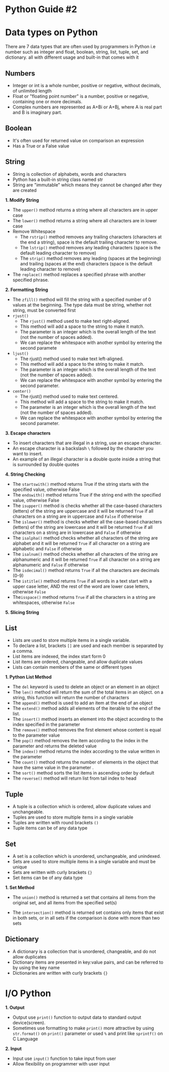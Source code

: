 # Python Guide #2

# Data types on Python

There are 7 data types that are often used by programmers in Python i.e number such as integer and float, boolean, string, list, tuple, set, and dictionary. all with different usage and built-in that comes with it

## Numbers ##

* Integer or int is a whole number, positive or negative, without decimals, of unlimited length
* Float or "floating point number" is a number, positive or negative, containing one or more decimals.
* Complex numbers are represented as A+Bi or A+Bj, where A is real part and B is imaginary part.

## Boolean ##
* It's often used for returned value on comparison an expression
* Has a True or a False value

## String ##
* String is collection of alphabets, words and characters
* Python has a built-in string class named str
* String are "immutable" which means they cannot be changed after they are created

__1. Modify String__
* The `upper()` method returns a string where all characters are in upper case
* The `lower()` method returns a string where all characters are in lower case
* Remove Whitespace
    * The `rstrip()` method removes any trailing characters (characters at the end a string), space is the default trailing character to remove.
    * The `lstrip()` method removes any leading characters (space is the default leading character to remove)
    * The `strip()` method removes any leading (spaces at the beginning) and trailing (spaces at the end) characters (space is the default leading character to remove)
* The `replace()` method replaces a specified phrase with another specified phrase.

__2. Formatting String__  
* The `zfill()` method will fill the string with a specified number of 0 values at the beginning. The type data must be string, whether not string, must be converted first
* `rjust()`
    * The `rjust()` method used to make text right-aligned.
    * This method will add a space to the string to make it match.
    * The parameter is an integer which is the overall length of the text (not the number of spaces added).
    * We can replace the whitespace with another symbol by entering the second paramete
* `ljust()`
    * The rjust() method used to make text left-aligned.
    * This method will add a space to the string to make it match.
    * The parameter is an integer which is the overall length of the text (not the number of spaces added).
    * We can replace the whitespace with another symbol by entering the second parameter.
* `center()`
    * The rjust() method used to make text centered.
    * This method will add a space to the string to make it match.
    * The parameter is an integer which is the overall length of the text (not the number of spaces added).
    * We can replace the whitespace with another symbol by entering the second parameter.

__3. Escape characters__
* To insert characters that are illegal in a string, use an escape character.
* An escape character is a backslash `\` followed by the character you want to insert.
* An example of an illegal character is a double quote inside a string that is surrounded by double quotes

__4. String Checking__
* The `startswith()` method returns True if the string starts with the specified value, otherwise False
* The `endswith()` method returns True if the string end with the specified value, otherwise False
* The `isupper()` method is checks whether all the case-based characters (letters) of the string are uppercase and it will be returned `True` if all characters on  a string are in uppercase and `False` if otherwise
* The `islower()` method is checks whether all the case-based characters (letters) of the string are lowercase and it will be returned `True` if all characters on  a string are in lowercase and `False` if otherwise
* The `isalpha()` method checks whether all characters of the string are alphabet and it will be returned `True` if all character on a string are alphabetic and `False` if otherwise
* The `isalnum()` method checks whether all characters of the string are alphanumeric and it will be returned `True` if all character on a string are alphanumeric and `False` if otherwise
* The `isdecimal()` method returns `True` if all the characters are decimals (0-9)
* The `istitle()` method returns `True` if all words in a text start with a upper case letter, AND the rest of the word are lower case letters, otherwise `False`
* The`isspace()`  method returns `True` if all the characters in a string are whitespaces, otherwise `False`

__5. Slicing String__  

## List ##
* Lists are used to store multiple items in a single variable.
* To declare a list, brackets `[]` are used and each member is separated by a comma.
* List items are indexed, the index start form 0
* List items are ordered, changeable, and allow duplicate values
* Lists can contain members of the same or different types

__1. Python List Method__
* The `del` keyword is used to delete an object or an element in an object
* The `len()` method will return the sum of the total items in an object. on a string, this function will return the number of characters
* The `append()` method is used to add an item at the end of an object
* The `extend()` method adds all elements of the iterable to the end of the list.
* The `insert()` method inserts an element into the object according to the index specified in the parameter
* The `remove()` method removes the first element whose content is equal to the parameter value
* The `pop()` method removes the item according to the index in the parameter and returns the deleted value
* The `index()` method returns the index according to the value written in the parameter
* The `count()` method returns the number of elements in the object that have the same value in the parameter .
* The `sort()` method sorts the list items in ascending order by default
* The `reverse()` method will return list from tail index to head

## Tuple ##
* A tuple is a collection which is ordered, allow duplicate values and unchangeable.
* Tuples are used to store multiple items in a single variable
* Tuples are written with round brackets `()`
* Tuple items can be of any data type

## Set ##
* A set is a collection which is unordered, unchangeable, and unindexed.
* Sets are used to store multiple items in a single variable and must be unique
* Sets are written with curly brackets `{}`
* Set items can be of any data type

__1. Set Method__
* The `union()` method is returned a set that contains all items from the original set, and all items from the specified set(s)

* The `intersection()` method is returned set contains only items that exist in both sets, or in all sets if the comparison is done with more than two sets

## Dictionary ##
* A dictionary is a collection that is unordered, changeable, and do not allow duplicates
* Dictionary items are presented in key:value pairs, and can be referred to by using the key name
* Dictionaries are written with curly brackets `{}`

# I/O Python 
__1. Output__
* Output use `print()` function to output data to standard output device(screen).
* Sometimes use formatting to make `print()` more attractive by using `str.format()` on `print()` parameter or used `%` and print like `sprintf()` on C Language

__2. Input__
* Input use `input()` function to take input from user
* Allow flexibility on programmer with user input
